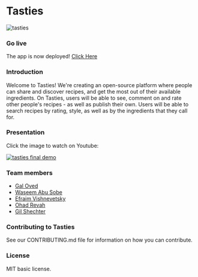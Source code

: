 # Tasties
![tasties](./tasties_app/static/images/tasties_logo_round.png)

### Go live
The app is now deployed!
[Click Here](http://gilshechter.pythonanywhere.com/)

### Introduction
Welcome to Tasties! We're creating an open-source platform where people can share and discover recipes,
and get the most out of their available ingredients. On Tasties, users will be able to see, comment on and rate
other people's recipes - as well as publish their own. Users will be able to search recipes by rating, style,
as well as by the ingredients that they call for.

### Presentation
Click the image to watch on Youtube:

[![tasties final demo](http://img.youtube.com/vi/X-fPFDT0d24/maxresdefault.jpg)](https://www.youtube.com/watch?v=X-fPFDT0d24 "tasties final demo - Click to Watch!")

### Team members 
- [Gal Oved](https://github.com/GalOved)
- [Waseem Abu Sobe](https://github.com/WaseemAbuSobe)
- [Efraim Vishnevetsky](https://github.com/efraimvis)
- [Ohad Revah](https://github.com/ohadrevach)
- [Gil Shechter](https://github.com/GilShechter)

### Contributing to Tasties
See our CONTRIBUTING.md file for information on how you can contribute.

### License
MIT basic license.

